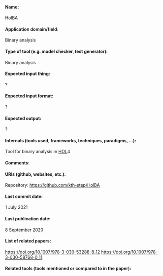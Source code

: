 #### Name:
HolBA

#### Application domain/field:
Binary analysis

#### Type of tool (e.g. model checker, test generator):
Binary analysis

#### Expected input thing:
?

#### Expected input format:
?

#### Expected output:
?

#### Internals (tools used, frameworks, techniques, paradigms, ...):
Tool for binary analysis in [HOL](Provers/HOL.md)4

#### Comments:

#### URIs (github, websites, etc.):
Repository: https://github.com/kth-step/HolBA

#### Last commit date:
1 July 2021

#### Last publication date:
8 September 2020

#### List of related papers:
https://doi.org/10.1007/978-3-030-53288-8_12
https://doi.org/10.1007/978-3-030-58768-0_11

#### Related tools (tools mentioned or compared to in the paper):